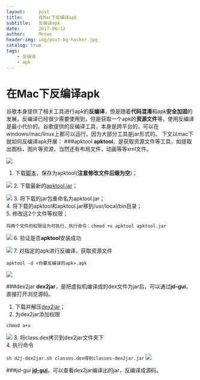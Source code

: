 ```yaml
---
layout:     post
title:      在Mac下反编译apk
subtitle:   反编译apk
date:       2017-06-12
author:     Meswx
header-img: img/post-bg-hacker.jpg
catalog: true
tags:
    - 反编译
    - apk
---
```


# 在Mac下反编译apk
谷歌本身提供了相关工具进行apk的**反编译**，但是随着**代码混淆**和apk**安全加固**的发展，反编译已经很少需要使用到，但是获取一个apk的**资源文件**等，使用反编译是最小代价的。谷歌提供的反编译工具，本身是跨平台的，可以在windows/mac/linux上都可以运行，因为大部分工具是jar形式的。
下文以mac下就如何反编译apk开展：
###apktool
**apktool**，是获取资源文件等工具，如提取出图标，图片等资源，当然还有布局文件，动画等等xml文件。

![](http://ww1.sinaimg.cn/large/006tNc79gy1g5j5281kihj31360aoq3o.jpg)
1. 下载[脚本](https://raw.githubusercontent.com/iBotPeaches/Apktool/master/scripts/osx/apktool)，保存为apktool(**注意修改文件后缀为空**)；

![](http://ww1.sinaimg.cn/large/006tNc79gy1g5j527w7hxj30oq058glt.jpg)
2. 下载最新的[apktool.jar](https://bitbucket.org/iBotPeaches/apktool/downloads)；

![](http://ww1.sinaimg.cn/large/006tNc79gy1g5j527txdqj31d40eqmxx.jpg)
3. 将下载的jar包重命名为apktool.jar；<br>
4. 将下载的apktool和apktool.jar移到/usr/local/bin目录；<br>
5. 修改这2个文件等权限；

`将两个文件的权限设为可执行，执行命令：chmod +x apktool apktool.jar`

![](http://ww1.sinaimg.cn/large/006tNc79gy1g5j527r4g5j30vg01o0sl.jpg)
6. 验证是否**apktool**安装成功

![](http://ww1.sinaimg.cn/large/006tNc79gy1g5j527k0qtj30vi04c3yv.jpg)
7. 对指定的apk进行反编译，获取资源文件

`apktool -d <你要反编译的apk>.apk` 
        
![](http://ww2.sinaimg.cn/large/006tNc79gy1g5j527a8twj30ve07ymxv.jpg)

###dex2jar
**dex2jar**，是把虚拟机编译成的dex文件为jar后，可以通过**jd-gui**，直接打开浏览源码。<br>
1. 下载并解压[dex2jar](https://sourceforge.net/projects/dex2jar/)；<br>
2. 为dex2jar添加权限

`chmod a+x`

![](http://ww1.sinaimg.cn/large/006tNc79gy1g5j5277lkcj30ve028a9y.jpg)
3. 将class.dex拷贝到dex2jar文件夹下<br>
4. 执行命令

`sh d2j-dex2jar.sh classes.dex得到classes-dex2jar.jar`
![](http://ww2.sinaimg.cn/large/006tNc79gy1g5j52753wfj30va01qaa1.jpg)

###jd-gui
[**jd-gui**](http://jd.benow.ca/)，可以查看dex2jar编译出的jar，反编译成源码。



